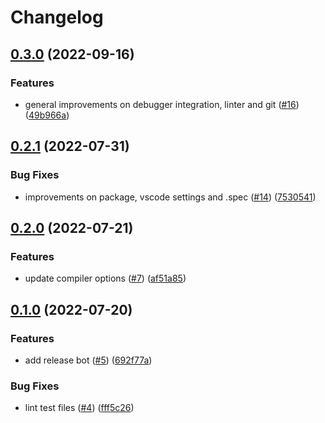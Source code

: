 # Changelog

## [0.3.0](https://github.com/allisonmachado/typescript-nodejs-template/compare/v0.2.1...v0.3.0) (2022-09-16)


### Features

* general improvements on debugger integration, linter and git ([#16](https://github.com/allisonmachado/typescript-nodejs-template/issues/16)) ([49b966a](https://github.com/allisonmachado/typescript-nodejs-template/commit/49b966aa77cefabba5c5bc660557d1aa7b86ae5c))

## [0.2.1](https://github.com/allisonmachado/typescript-nodejs-template/compare/v0.2.0...v0.2.1) (2022-07-31)


### Bug Fixes

* improvements on package, vscode settings and .spec ([#14](https://github.com/allisonmachado/typescript-nodejs-template/issues/14)) ([7530541](https://github.com/allisonmachado/typescript-nodejs-template/commit/75305415652320a316d8324a18e48c415f701702))

## [0.2.0](https://github.com/allisonmachado/create-typescript-app/compare/v0.1.0...v0.2.0) (2022-07-21)


### Features

* update compiler options ([#7](https://github.com/allisonmachado/create-typescript-app/issues/7)) ([af51a85](https://github.com/allisonmachado/create-typescript-app/commit/af51a8565ccc7f9ed146fa2168b8a094d17f1fdc))

## [0.1.0](https://github.com/allisonmachado/typed-node-template/compare/v0.0.1...v0.1.0) (2022-07-20)


### Features

* add release bot ([#5](https://github.com/allisonmachado/typed-node-template/issues/5)) ([692f77a](https://github.com/allisonmachado/typed-node-template/commit/692f77a1ffae978be2407d8e541156c039bb58f1))


### Bug Fixes

* lint test files ([#4](https://github.com/allisonmachado/typed-node-template/issues/4)) ([fff5c26](https://github.com/allisonmachado/typed-node-template/commit/fff5c26b0f4ec3f3ba3e5b80089af3ef6798d5ce))
